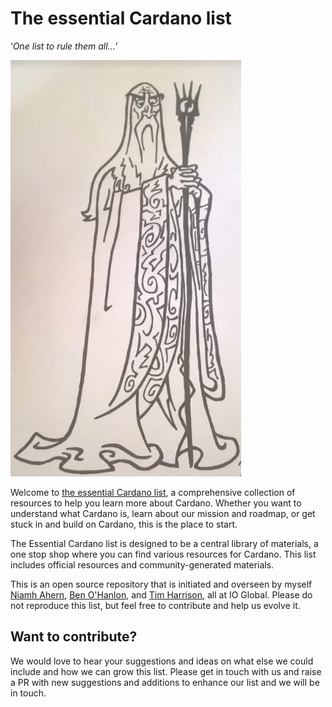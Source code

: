 # The essential Cardano list #

   ‘*One list to rule them all...*’

![wizard](saruman.PNG)

Welcome to [the essential Cardano list](https://github.com/nahern/essential-cardano/blob/main/essential-cardano-list.md), a comprehensive collection of resources to help you learn more about Cardano. Whether you want to understand what Cardano is, learn about our mission and roadmap, or get stuck in and build on Cardano, this is the place to start. 

The Essential Cardano list is designed to be a central library of materials, a one stop shop where you can find various resources for Cardano. This list includes official resources and community-generated materials. 

This is an open source repository that is initiated and overseen by myself [Niamh Ahern](https://iohk.io/en/team/niamh-ahern), [Ben O'Hanlon](https://iohk.io/en/team/ben-ohanlon), and [Tim Harrison](https://iohk.io/en/team/tim-harrison), all at IO Global. Please do not reproduce this list, but feel free to contribute and help us evolve it. 

## Want to contribute? ##
We would love to hear your suggestions and ideas on what else we could include and how we can grow this list. Please get in touch with us and raise a PR with new suggestions and additions to enhance our list and we will be in touch.
